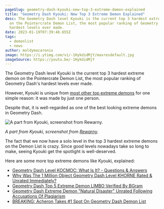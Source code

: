 ```yaml
---
pageSlug: geometry-dash-kyouki-new-top-3-extreme-demon-explained
title: "Geometry Dash Kyouki: New Top 3 Extreme Demon Explained"
desc: The Geometry Dash level Kyouki is the current top 3 hardest extreme demon
  on the Pointercrate Demon List, the most popular ranking of Geometry Dash's
  hardest levels ever made.
date: 2023-01-19T07:39:48.655Z
tags:
  - demonlist
  - news
author: moldymacaronix
image: https://i.ytimg.com/vi/-1HykdidMjY/maxresdefault.jpg
imageSource: https://youtu.be/-1HykdidMjY
---
```

The Geometry Dash level Kyouki is the current top 3 hardest extreme demon on the Pointercrate Demon List, the most popular ranking of Geometry Dash's hardest levels ever made.

However, Kyouki is unique from [most other top extreme demons](/posts/geometry-dash-demon-list-what-are-the-top-extreme-demons-2022/) for one simple reason: it was made by just one person.

Despite that, it is well-regarded as one of the best looking extreme demons in Geometry Dash.

![A part from Kyouki, screenshot from Rewarny.](https://i.ytimg.com/vi/UwLdg1l-O1o/maxresdefault.jpg)

*A part from Kyouki, screenshot from [Rewarny](https://youtu.be/UwLdg1l-O1o).*

The fact that we now have a solo level in the top 3 hardest extreme demons on the Demon List is crazy. Since good levels nowadays take so long to make, seeing Kyouki get the spotlight is well-deserved.

Here are some more top extreme demons like Kyouki, explained:

- [Geometry Dash Level KOCMOC: What Is It? - Questions & Answers](/posts/geometry-dash-level-kocmoc-what-is-it/)
- [Why Was The 1 Million Object Geometry Dash Level KHORNE Rated & Unrated Immediately?](/posts/1-million-object-geometry-dash-level-khorne-rated-unrated-immediately/)
- [Geometry Dash Top 5 Extreme Demon LIMBO Verified By BGram](/posts/geometry-dash-top-5-extreme-demon-limbo-verified-by-bgram/)
- [Geometry Dash Extreme Demon "Natural Disaster" Unrated Following Accusations Of Plagiarism](/posts/geometry-dash-extreme-demon-natural-disaster-unrated-following-accusations/)
- [BREAKING: Acheron Takes #1 Spot On Geometry Dash Demon List](/posts/breaking-acheron-takes-1-spot-on-geometry-dash-demonlist/)
